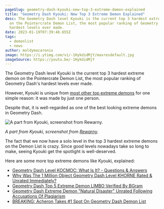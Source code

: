 ```yaml
---
pageSlug: geometry-dash-kyouki-new-top-3-extreme-demon-explained
title: "Geometry Dash Kyouki: New Top 3 Extreme Demon Explained"
desc: The Geometry Dash level Kyouki is the current top 3 hardest extreme demon
  on the Pointercrate Demon List, the most popular ranking of Geometry Dash's
  hardest levels ever made.
date: 2023-01-19T07:39:48.655Z
tags:
  - demonlist
  - news
author: moldymacaronix
image: https://i.ytimg.com/vi/-1HykdidMjY/maxresdefault.jpg
imageSource: https://youtu.be/-1HykdidMjY
---
```

The Geometry Dash level Kyouki is the current top 3 hardest extreme demon on the Pointercrate Demon List, the most popular ranking of Geometry Dash's hardest levels ever made.

However, Kyouki is unique from [most other top extreme demons](/posts/geometry-dash-demon-list-what-are-the-top-extreme-demons-2022/) for one simple reason: it was made by just one person.

Despite that, it is well-regarded as one of the best looking extreme demons in Geometry Dash.

![A part from Kyouki, screenshot from Rewarny.](https://i.ytimg.com/vi/UwLdg1l-O1o/maxresdefault.jpg)

*A part from Kyouki, screenshot from [Rewarny](https://youtu.be/UwLdg1l-O1o).*

The fact that we now have a solo level in the top 3 hardest extreme demons on the Demon List is crazy. Since good levels nowadays take so long to make, seeing Kyouki get the spotlight is well-deserved.

Here are some more top extreme demons like Kyouki, explained:

- [Geometry Dash Level KOCMOC: What Is It? - Questions & Answers](/posts/geometry-dash-level-kocmoc-what-is-it/)
- [Why Was The 1 Million Object Geometry Dash Level KHORNE Rated & Unrated Immediately?](/posts/1-million-object-geometry-dash-level-khorne-rated-unrated-immediately/)
- [Geometry Dash Top 5 Extreme Demon LIMBO Verified By BGram](/posts/geometry-dash-top-5-extreme-demon-limbo-verified-by-bgram/)
- [Geometry Dash Extreme Demon "Natural Disaster" Unrated Following Accusations Of Plagiarism](/posts/geometry-dash-extreme-demon-natural-disaster-unrated-following-accusations/)
- [BREAKING: Acheron Takes #1 Spot On Geometry Dash Demon List](/posts/breaking-acheron-takes-1-spot-on-geometry-dash-demonlist/)
